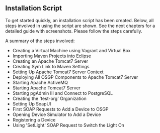## Installation Script

To get started quickly, an installation script has been created.
Below, all steps involved in using the script are shown. See the next chapters for a detailed guide with screenshots.
Please follow the steps carefully.

A summary of the steps involved:
- Creating a Virtual Machine using Vagrant and Virtual Box
- Importing Maven Projects into Eclipse
- Creating an Apache Tomcat7 Server
- Creating Sym Link to Maven Settings
- Setting Up Apache Tomcat7 Server Context
- Deploying All OSGP Components to Apache Tomcat7 Server
- Starting Apache ActiveMQ
- Starting Apache Tomcat7 Server
- Starting pgAdmin III and Connect to PostgreSQL
- Creating the 'test-org' Organization
- Setting Up SoapUI
- First SOAP Requests to Add a Device to OSGP
- Opening Device Simulator to Add a Device
- Registering a Device
- Using 'SetLight' SOAP Request to Switch the Light On
